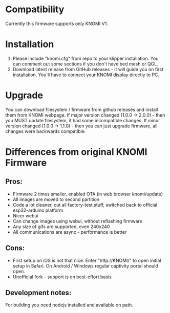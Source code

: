 # Compatibility
Currently this firmware supports only KNOMI V1.

# Installation

1. Please include "knomi.cfg" from repo to your klipper installation.
You can comment out some sections if you don't have bed mesh or QGL.
2. Download latest release from GitHub releases - it will guide you on first installation. You'll have to connect your KNOMI display directly to PC.

# Upgrade
You can download filesystem / firmware from github releases and install them from KNOMI webpage.
If major version changed (1.0.0 -> 2.0.0) - then you MUST update filesystem, it had some incompatible changes.
If minor version changed (1.0.0 -> 1.1.0) - then you can just upgrade firmware, all changes were backwards compatible.

# Differences from original KNOMI Firmware

## Pros:

 - Firmware 2 times smaller, enabled OTA (in web browser knomi/update)
 - All images are moved to second partition 
 - Code a lot cleaner, cut all factory-test stuff, switched back to official esp32-arduino platform
 - Nicer webui
 - Can change images using webui, without reflashing firmware
 - Any size of gifs are supported, even 240x240
 - All communications are async - performance is better

## Cons:

 - First setup on iOS is not that nice. Enter "http://KNOMI/" to open initial setup in Safari. On Android / Windows regular captivity portal should open.
 - Unofficial fork - support is on best-effort basis

## Development notes:

For building you need nodejs installed and available on path.
